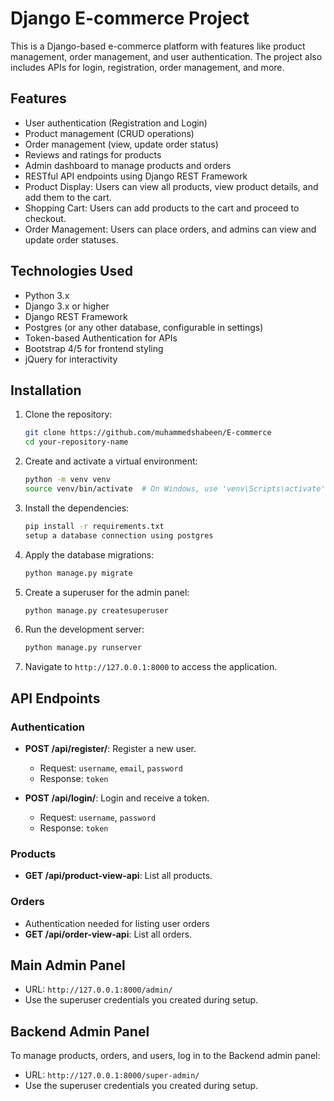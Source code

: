 
# Django E-commerce Project

This is a Django-based e-commerce platform with features like product management, order management, and user authentication. The project also includes APIs for login, registration, order management, and more.

## Features

- User authentication (Registration and Login)
- Product management (CRUD operations)
- Order management (view, update order status)
- Reviews and ratings for products
- Admin dashboard to manage products and orders
- RESTful API endpoints using Django REST Framework
- Product Display: Users can view all products, view product details, and add them to the cart.
- Shopping Cart: Users can add products to the cart and proceed to checkout.
- Order Management: Users can place orders, and admins can view and update order statuses.

## Technologies Used

- Python 3.x
- Django 3.x or higher
- Django REST Framework
- Postgres (or any other database, configurable in settings)
- Token-based Authentication for APIs
- Bootstrap 4/5 for frontend styling
- jQuery for interactivity

## Installation

1. Clone the repository:
   ```bash
   git clone https://github.com/muhammedshabeen/E-commerce
   cd your-repository-name
   ```

2. Create and activate a virtual environment:
   ```bash
   python -m venv venv
   source venv/bin/activate  # On Windows, use 'venv\Scripts\activate'
   ```

3. Install the dependencies:
   ```bash
   pip install -r requirements.txt
   setup a database connection using postgres
   ```

4. Apply the database migrations:
   ```bash
   python manage.py migrate
   ```

5. Create a superuser for the admin panel:
   ```bash
   python manage.py createsuperuser
   ```

6. Run the development server:
   ```bash
   python manage.py runserver
   ```

7. Navigate to `http://127.0.0.1:8000` to access the application.

## API Endpoints

### Authentication

- **POST /api/register/**: Register a new user.
    - Request: `username`, `email`, `password`
    - Response: `token`

- **POST /api/login/**: Login and receive a token.
    - Request: `username`, `password`
    - Response: `token`

### Products

- **GET /api/product-view-api**: List all products.


### Orders
- Authentication needed for listing user orders
- **GET /api/order-view-api**: List all orders.



## Main Admin Panel

- URL: `http://127.0.0.1:8000/admin/`
- Use the superuser credentials you created during setup.


## Backend Admin Panel

To manage products, orders, and users, log in to the Backend admin panel:

- URL: `http://127.0.0.1:8000/super-admin/`
- Use the superuser credentials you created during setup.

